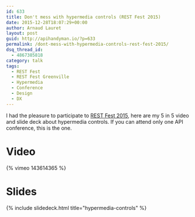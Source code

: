 ```yaml
---
id: 633
title: Don't mess with hypermedia controls (REST Fest 2015)
date: 2015-12-28T18:07:29+00:00
author: Arnaud Lauret
layout: post
guid: http://apihandyman.io/?p=633
permalink: /dont-mess-with-hypermedia-controls-rest-fest-2015/
dsq_thread_id:
  - 4867385818
category: talk
tags:
  - REST Fest
  - REST Fest Greenville
  - Hypermedia
  - Conference
  - Design
  - DX
---
```

I had the pleasure to participate to [REST Fest 2015](http://www.restfest.org/), here are my 5 in 5 video and slide deck about hypermedia controls. If you can attend only one API conference, this is the one.<!--more-->

# Video

{% vimeo 143614365 %}

# Slides

{% include slidedeck.html title="hypermedia-controls" %}
